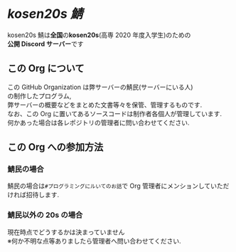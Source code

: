 # **_kosen20s 鯖_**

kosen20s 鯖は**全国**の**kosen20s**(高専 2020 年度入学生)のための  
**公開 Discord サーバー**です

## この Org について

この GitHub Organization は弊サーバーの鯖民(サーバーにいる人)  
の制作したプログラム,  
弊サーバーの概要などをまとめた文書等々を保管、管理するものです.  
なお、この Org に置いてあるソースコードは制作者各個人が管理しています.  
何かあった場合は各レポジトリの管理者に問い合わせてください.

## この Org への参加方法

### 鯖民の場合

鯖民の場合は`#プログラミングにルいてのお話`で Org 管理者にメンションしていただければ招待します.

### 鯖民以外の 20s の場合

現在時点でどうするかは決まっていません  
※何か不明な点等ありましたら管理者へ問い合わせてください.

